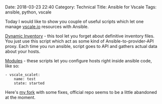 Date: 2018-03-23 22:40
Category: Technical
Title: Ansible for Vscale
Tags: ansible, python, vscale

Today I would like to show you couple of useful scripts which let one manage [vscale.io](https://vscale.io) resources with Ansible.

[Dynamic Inventory](https://github.com/agrrh/ansible-vscale-inventory) - this tool let you forget about definitive inventory files. You just use this script which act as some kind of Ansible-to-provider-API proxy. Each time you run ansible, script goes to API and gathers actual data about your hosts.

[Modules](https://github.com/vscale/ansible-vscale-modules) - these scripts let you configure hosts right inside ansible code, like so:

```
- vscale_scalet:
    name: test
    state: started
```

Here's [my fork](https://github.com/agrrh/ansible-vscale-modules) with some fixes, official repo seems to be a little abandoned at the moment.

